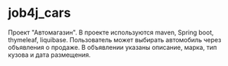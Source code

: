 # job4j_cars

Проект "Автомагазин".
В проекте используются maven, Spring boot, thymeleaf, liquibase.
Пользователь может выбирать автомобиль через объявления о продаже.
В объявлении указаны описание, марка, тип кузова и дата размещения.

